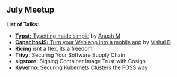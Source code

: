 ## July Meetup

**List of Talks:**
* [**Typst:** Tysetting made simple](./Typst_Presentation_Anush_M.pdf) by [Anush M](https://www.linkedin.com/in/anushm55/)
* [**CapacitorJS:** Turn your Web app into a mobile app](./CapacitorJS_Workshop_Vishal.pdf) by [Vishal D](https://www.linkedin.com/in/vishal-dhanasekaran/)
* **Ricing** isnt a flex, its a freedom
* **Trivy:** Securing Your Software Supply Chain
* **sigstore:** Signing Container Image Trust with Cosign
* **Kyverno:** Securing Kubernets Clusters the FOSS way

